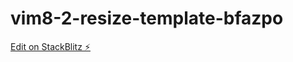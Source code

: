 # vim8-2-resize-template-bfazpo

[Edit on StackBlitz ⚡️](https://stackblitz.com/edit/vim8-2-resize-template-bfazpo)